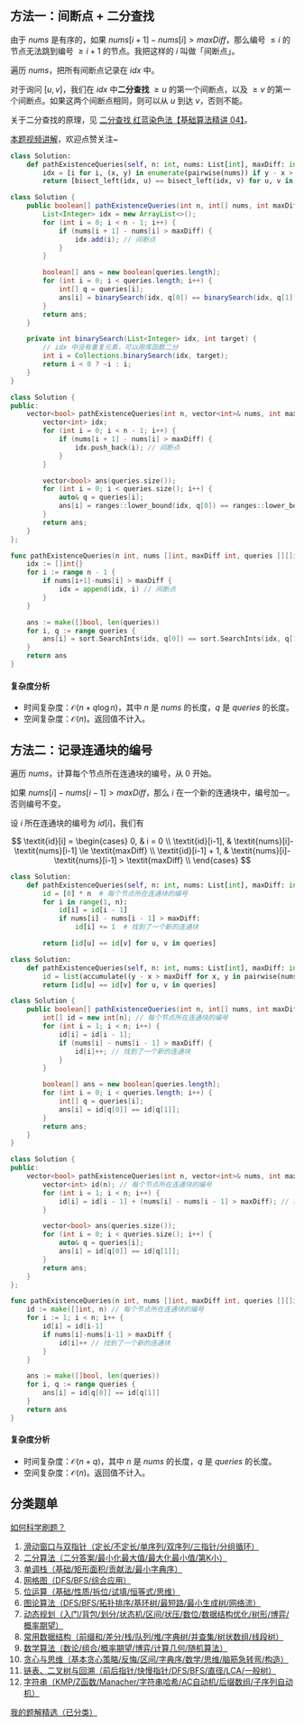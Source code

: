## 方法一：间断点 + 二分查找

由于 $\textit{nums}$ 是有序的，如果 $\textit{nums}[i+1]-\textit{nums}[i] > \textit{maxDiff}$，那么编号 $\le i$ 的节点无法跳到编号 $\ge i+1$ 的节点。我把这样的 $i$ 叫做「间断点」。

遍历 $\textit{nums}$，把所有间断点记录在 $\textit{idx}$ 中。

对于询问 $[u,v]$，我们在 $\textit{idx}$ 中**二分查找** $\ge u$ 的第一个间断点，以及 $\ge v$ 的第一个间断点。如果这两个间断点相同，则可以从 $u$ 到达 $v$，否则不能。

关于二分查找的原理，见 [二分查找 红蓝染色法【基础算法精讲 04】](https://www.bilibili.com/video/BV1AP41137w7/)。

[本题视频讲解](https://www.bilibili.com/video/BV1BgjAzcE7k/?t=3m12s)，欢迎点赞关注~

```py [sol-Python3]
class Solution:
    def pathExistenceQueries(self, n: int, nums: List[int], maxDiff: int, queries: List[List[int]]) -> List[bool]:
        idx = [i for i, (x, y) in enumerate(pairwise(nums)) if y - x > maxDiff]
        return [bisect_left(idx, u) == bisect_left(idx, v) for u, v in queries]
```

```java [sol-Java]
class Solution {
    public boolean[] pathExistenceQueries(int n, int[] nums, int maxDiff, int[][] queries) {
        List<Integer> idx = new ArrayList<>();
        for (int i = 0; i < n - 1; i++) {
            if (nums[i + 1] - nums[i] > maxDiff) {
                idx.add(i); // 间断点
            }
        }

        boolean[] ans = new boolean[queries.length];
        for (int i = 0; i < queries.length; i++) {
            int[] q = queries[i];
            ans[i] = binarySearch(idx, q[0]) == binarySearch(idx, q[1]);
        }
        return ans;
    }

    private int binarySearch(List<Integer> idx, int target) {
        // idx 中没有重复元素，可以用库函数二分
        int i = Collections.binarySearch(idx, target);
        return i < 0 ? ~i : i;
    }
}
```

```cpp [sol-C++]
class Solution {
public:
    vector<bool> pathExistenceQueries(int n, vector<int>& nums, int maxDiff, vector<vector<int>>& queries) {
        vector<int> idx;
        for (int i = 0; i < n - 1; i++) {
            if (nums[i + 1] - nums[i] > maxDiff) {
                idx.push_back(i); // 间断点
            }
        }

        vector<bool> ans(queries.size());
        for (int i = 0; i < queries.size(); i++) {
            auto& q = queries[i];
            ans[i] = ranges::lower_bound(idx, q[0]) == ranges::lower_bound(idx, q[1]);
        }
        return ans;
    }
};
```

```go [sol-Go]
func pathExistenceQueries(n int, nums []int, maxDiff int, queries [][]int) []bool {
	idx := []int{}
	for i := range n - 1 {
		if nums[i+1]-nums[i] > maxDiff {
			idx = append(idx, i) // 间断点
		}
	}

	ans := make([]bool, len(queries))
	for i, q := range queries {
		ans[i] = sort.SearchInts(idx, q[0]) == sort.SearchInts(idx, q[1])
	}
	return ans
}
```

#### 复杂度分析

- 时间复杂度：$\mathcal{O}(n + q\log n)$，其中 $n$ 是 $\textit{nums}$ 的长度，$q$ 是 $\textit{queries}$ 的长度。
- 空间复杂度：$\mathcal{O}(n)$。返回值不计入。

## 方法二：记录连通块的编号

遍历 $\textit{nums}$，计算每个节点所在连通块的编号，从 $0$ 开始。

如果 $\textit{nums}[i]-\textit{nums}[i-1] > \textit{maxDiff}$，那么 $i$ 在一个新的连通块中，编号加一。否则编号不变。

设 $i$ 所在连通块的编号为 $\textit{id}[i]$，我们有

$$
\textit{id}[i] =
\begin{cases}
0, & i = 0 \\ 
\textit{id}[i-1], & \textit{nums}[i]-\textit{nums}[i-1] \le \textit{maxDiff}     \\
\textit{id}[i-1] + 1, & \textit{nums}[i]-\textit{nums}[i-1] > \textit{maxDiff}     \\
\end{cases}
$$

```py [sol-Python3]
class Solution:
    def pathExistenceQueries(self, n: int, nums: List[int], maxDiff: int, queries: List[List[int]]) -> List[bool]:
        id = [0] * n  # 每个节点所在连通块的编号
        for i in range(1, n):
            id[i] = id[i - 1]
            if nums[i] - nums[i - 1] > maxDiff:
                id[i] += 1  # 找到了一个新的连通块

        return [id[u] == id[v] for u, v in queries]
```

```py [sol-Python3 写法二]
class Solution:
    def pathExistenceQueries(self, n: int, nums: List[int], maxDiff: int, queries: List[List[int]]) -> List[bool]:
        id = list(accumulate((y - x > maxDiff for x, y in pairwise(nums)), initial=0))
        return [id[u] == id[v] for u, v in queries]
```

```java [sol-Java]
class Solution {
    public boolean[] pathExistenceQueries(int n, int[] nums, int maxDiff, int[][] queries) {
        int[] id = new int[n]; // 每个节点所在连通块的编号
        for (int i = 1; i < n; i++) {
            id[i] = id[i - 1];
            if (nums[i] - nums[i - 1] > maxDiff) {
                id[i]++; // 找到了一个新的连通块
            }
        }

        boolean[] ans = new boolean[queries.length];
        for (int i = 0; i < queries.length; i++) {
            int[] q = queries[i];
            ans[i] = id[q[0]] == id[q[1]];
        }
        return ans;
    }
}
```

```cpp [sol-C++]
class Solution {
public:
    vector<bool> pathExistenceQueries(int n, vector<int>& nums, int maxDiff, vector<vector<int>>& queries) {
        vector<int> id(n); // 每个节点所在连通块的编号
        for (int i = 1; i < n; i++) {
            id[i] = id[i - 1] + (nums[i] - nums[i - 1] > maxDiff); // 如果 >，那么找到了一个新的连通块
        }

        vector<bool> ans(queries.size());
        for (int i = 0; i < queries.size(); i++) {
            auto& q = queries[i];
            ans[i] = id[q[0]] == id[q[1]];
        }
        return ans;
    }
};
```

```go [sol-Go]
func pathExistenceQueries(n int, nums []int, maxDiff int, queries [][]int) []bool {
	id := make([]int, n) // 每个节点所在连通块的编号
	for i := 1; i < n; i++ {
		id[i] = id[i-1]
		if nums[i]-nums[i-1] > maxDiff {
			id[i]++ // 找到了一个新的连通块
		}
	}

	ans := make([]bool, len(queries))
	for i, q := range queries {
		ans[i] = id[q[0]] == id[q[1]]
	}
	return ans
}
```

#### 复杂度分析

- 时间复杂度：$\mathcal{O}(n + q)$，其中 $n$ 是 $\textit{nums}$ 的长度，$q$ 是 $\textit{queries}$ 的长度。
- 空间复杂度：$\mathcal{O}(n)$。返回值不计入。

## 分类题单

[如何科学刷题？](https://leetcode.cn/circle/discuss/RvFUtj/)

1. [滑动窗口与双指针（定长/不定长/单序列/双序列/三指针/分组循环）](https://leetcode.cn/circle/discuss/0viNMK/)
2. [二分算法（二分答案/最小化最大值/最大化最小值/第K小）](https://leetcode.cn/circle/discuss/SqopEo/)
3. [单调栈（基础/矩形面积/贡献法/最小字典序）](https://leetcode.cn/circle/discuss/9oZFK9/)
4. [网格图（DFS/BFS/综合应用）](https://leetcode.cn/circle/discuss/YiXPXW/)
5. [位运算（基础/性质/拆位/试填/恒等式/思维）](https://leetcode.cn/circle/discuss/dHn9Vk/)
6. [图论算法（DFS/BFS/拓扑排序/基环树/最短路/最小生成树/网络流）](https://leetcode.cn/circle/discuss/01LUak/)
7. [动态规划（入门/背包/划分/状态机/区间/状压/数位/数据结构优化/树形/博弈/概率期望）](https://leetcode.cn/circle/discuss/tXLS3i/)
8. [常用数据结构（前缀和/差分/栈/队列/堆/字典树/并查集/树状数组/线段树）](https://leetcode.cn/circle/discuss/mOr1u6/)
9. [数学算法（数论/组合/概率期望/博弈/计算几何/随机算法）](https://leetcode.cn/circle/discuss/IYT3ss/)
10. [贪心与思维（基本贪心策略/反悔/区间/字典序/数学/思维/脑筋急转弯/构造）](https://leetcode.cn/circle/discuss/g6KTKL/)
11. [链表、二叉树与回溯（前后指针/快慢指针/DFS/BFS/直径/LCA/一般树）](https://leetcode.cn/circle/discuss/K0n2gO/)
12. [字符串（KMP/Z函数/Manacher/字符串哈希/AC自动机/后缀数组/子序列自动机）](https://leetcode.cn/circle/discuss/SJFwQI/)

[我的题解精选（已分类）](https://github.com/EndlessCheng/codeforces-go/blob/master/leetcode/SOLUTIONS.md)
